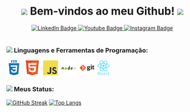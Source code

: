 
<h1 align="center">
<img src="https://static.vecteezy.com/system/resources/previews/013/519/076/original/pixel-art-rocket-png.png" width="30px"/>
   Bem-vindos ao meu Github!
   <img src="https://www.pngkey.com/png/full/259-2590855_heart-in-box-pixel-heart-png.png" width="30px"/>
</h1>
 
 <div id="badges" align="center">
<a href="https://github.com/Meduarda">
  <img src="https://img.shields.io/badge/LinkedIn-dodgerblue?style=for-the-badge&logo=LinkedIn&logoColor=white" alt="LinkedIn Badge"/>
  </a>
  <a href="https://github.com/Meduarda">
  <img src="https://img.shields.io/badge/YouTube-red?style=for-the-badge&logo=youtube&logoColor=white" alt="Youtube Badge"/>
</a>
<a href="https://github.com/Meduarda">
  <img src="https://img.shields.io/badge/Instagram-deeppink?style=for-the-badge&logo=instagram&logoColor=white" alt="Instagram Badge"/>
</a>
</div>
<div align="center">
  <img src="https://komarev.com/ghpvc/?username=Meduarda&style=flat-square&color=blue" alt=""/>
</div>
 
<!-- ### <img src="https://images.squarespace-cdn.com/content/v1/61a6f2befb96aa035ef5a15b/184fd851-c562-4fca-8ba2-6df4f82c167d/764.png" width="35px"> Minhas Informações:
- 🔭| Trabalho com Sites e Desenvolmento de Bot's. Futuramente, quero Expandir meu Conhecimento para Virar Back End também.
- 📑| Atualmente, sou Estudante de 2 Cursos de Programação.Uso meu Tempo Livre para Aprender mais.
- 🎨| Além de Programadora, Sou Designer. Costumo sempre me Adaptar ao Estilo do Momento e Testar minha Capacidade de Criativade!
- 🧶|  Sou Esforçada, Interativa. Gosto de sempre Colocar um Pouco de Mim nos meus Projetos. Isso os Torna Ainda mais Animadores de Exercutar-los. -->



### <img src="https://www.imagensempng.com.br/wp-content/uploads/2021/08/04-9.png" width="45px"> Linguagens e Ferramentas de Programação:
<div>
  <img src="https://github.com/devicons/devicon/blob/master/icons/css3/css3-plain-wordmark.svg"  title="CSS3" alt="CSS" width="40" height="40"/>&nbsp;
  <img src="https://github.com/devicons/devicon/blob/master/icons/html5/html5-original.svg" title="HTML5" alt="HTML" width="40" height="40"/>&nbsp;
  <img src="https://github.com/devicons/devicon/blob/master/icons/javascript/javascript-original.svg" title="JavaScript" alt="JavaScript" width="40" height="40"/>&nbsp;
  <img src="https://github.com/devicons/devicon/blob/master/icons/nodejs/nodejs-original-wordmark.svg" title="NodeJS" alt="NodeJS" width="40" height="40"/>&nbsp;
  <img src="https://github.com/devicons/devicon/blob/master/icons/git/git-original-wordmark.svg" title="Git" **alt="Git" width="40" height="40"/>
  <img src="https://github.com/devicons/devicon/blob/master/icons/react/react-original-wordmark.svg" title="React" alt="React" width="40" height="40"/>&nbsp;
</div>



### <img src="https://www.imagensempng.com.br/wp-content/uploads/2021/08/07-3.png" width="35px"> Meus Status:
[![GitHub Streak](http://github-readme-streak-stats.herokuapp.com?user=Meduarda&theme=dark&background=000000)](https://git.io/streak-stats)
[![Top Langs](https://github-readme-stats.vercel.app/api/top-langs/?username=Meduarda&layout=compact&theme=vision-friendly-dark)](https://github.com/anuraghazra/github-readme-stats)


